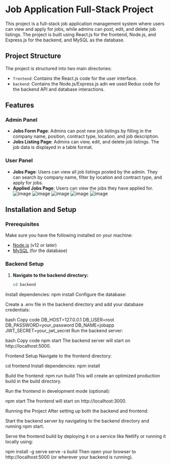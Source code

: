 # Job Application Full-Stack Project

This project is a full-stack job application management system where users can view and apply for jobs, while admins can post, edit, and delete job listings. The project is built using React.js for the frontend, Node.js, and Express.js for the backend, and MySQL as the database.

## Project Structure

The project is structured into two main directories:

- `frontend`: Contains the React.js code for the user interface.
- `backend`: Contains the Node.js/Express.js adn we used Redux code for the backend API and database interactions.

## Features


### Admin Panel
- **Jobs Form Page**: Admins can post new job listings by filling in the company name, position, contract type, location, and job description.
- **Jobs Listing Page**: Admins can view, edit, and delete job listings. The job data is displayed in a table format.

### User Panel
- **Jobs Page**: Users can view all job listings posted by the admin. They can search by company name, filter by location and contract type, and apply for jobs.
- **Applied Jobs Page**: Users can view the jobs they have applied for.
![image](https://github.com/user-attachments/assets/8fc1ae7b-e37f-4ad7-b4a8-54d32ff1218d)
![image](https://github.com/user-attachments/assets/b72d2f64-aa89-432a-8438-e721d58981e8)
![image](https://github.com/user-attachments/assets/0bbc82eb-3922-4ca8-8f85-6c90f81ad1d7)
![image](https://github.com/user-attachments/assets/4ce48abe-c536-4d54-a340-94d3c6b9949a)
![image](https://github.com/user-attachments/assets/e81dace3-67ce-498a-b56e-5ed7a34b2f36)



## Installation and Setup

### Prerequisites

Make sure you have the following installed on your machine:

- [Node.js](https://nodejs.org/) (v12 or later)
- [MySQL](https://www.mysql.com/) (for the database)

### Backend Setup

1. **Navigate to the backend directory:**

   ```bash
   cd backend

Install dependencies:
npm install
Configure the database:

Create a .env file in the backend directory and add your database credentials:

bash
Copy code
DB_HOST=127.0.0.1
DB_USER=root
DB_PASSWORD=your_password
DB_NAME=jobapp
JWT_SECRET=your_jwt_secret
Run the backend server:

bash
Copy code
npm start
The backend server will start on http://localhost:5000.

Frontend Setup
Navigate to the frontend directory:



cd frontend
Install dependencies:
npm install

Build the frontend:
npm run build
This will create an optimized production build in the build directory.

Run the frontend in development mode (optional):



npm start
The frontend will start on http://localhost:3000.

Running the Project
After setting up both the backend and frontend:

Start the backend server by navigating to the backend directory and running npm start.

Serve the frontend build by deploying it on a service like Netlify or running it locally using:


npm install -g serve
serve -s build
Then open your browser to http://localhost:5000 (or wherever your backend is running).
